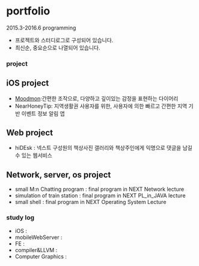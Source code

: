 # portfolio
2015.3-2016.6 programming
- 프로젝트와 스터디로그로 구성되어 있습니다.
- 최신순, 중요순으로 나열되어 있습니다.

### project

## iOS project
* [Moodmon](https://github.com/Kyoo32/portfolio/blob/master/resource/moodmon/readme.md):간편한 조작으로, 다양하고 깊이있는 감정을 표현하는 다이어리
* NearHoneyTip: 지역생활권 사용자를 위한, 사용자에 의한 빠르고 간편한 지역 기반 이벤트 정보 알림 앱

## Web project
* hiDEsk : 넥스트 구성원의 책상사진 갤러리와 책상주인에게 익명으로 댓글을 남길 수 있는 웹서비스

## Network, server, os project
* small M:n Chatting program : final program in NEXT Network lecture
* simulation of train station : final program in NEXT PL_in_JAVA lecture
* small shell : final program in NEXT Operating System Lecture

### study log

* iOS :
* mobileWebServer :
* FE :
* compiler&LLVM :
* Computer Graphics :
